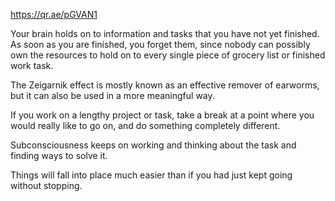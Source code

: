 https://qr.ae/pGVAN1

Your brain holds on to information and tasks that you have not yet finished. As soon as you are finished, you forget them, since nobody can possibly own the resources to hold on to every single piece of grocery list or finished work task.

The Zeigarnik effect is mostly known as an effective remover of earworms, but it can also be used in a more meaningful way.

If you work on a lengthy project or task, take a break at a point where you would really like to go on, and do something completely different.

Subconsciousness keeps on working and thinking about the task and finding ways to solve it.

Things will fall into place much easier than if you had just kept going without stopping.
